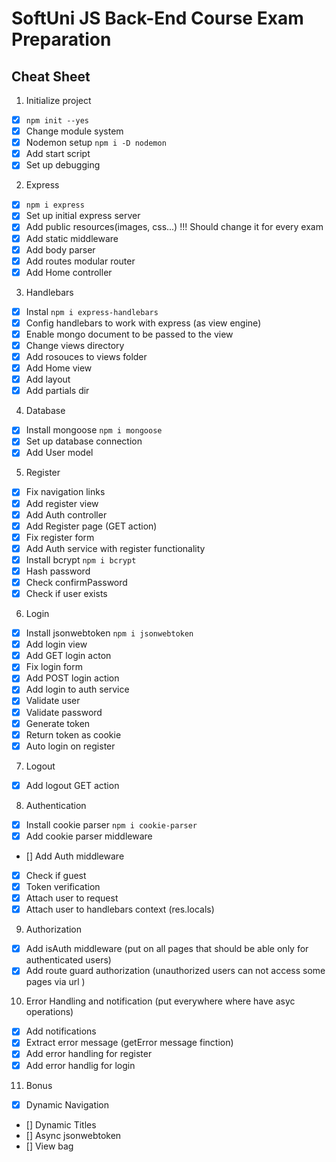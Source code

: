 # SoftUni JS Back-End Course Exam Preparation

## Cheat Sheet

1. Initialize project
 - [x] `npm init --yes`
 - [x] Change module system
 - [x] Nodemon setup `npm i -D nodemon`
 - [x] Add start script
 - [x] Set up debugging
2. Express
 - [x] `npm i express`
 - [x] Set up initial express server
 - [x] Add public resources(images, css...) !!! Should change it for every exam
 - [x] Add static middleware
 - [x] Add body parser
 - [x] Add routes modular router
 - [x] Add Home controller
3. Handlebars
 - [x] Instal `npm i express-handlebars`
 - [x] Config handlebars to work with express (as view engine)
 - [x] Enable mongo document to be passed to the view
 - [x] Change views directory
 - [x] Add rosouces to views folder
 - [x] Add Home view
 - [x] Add layout
 - [x] Add partials dir
4. Database
 - [x] Install mongoose `npm i mongoose`
 - [x] Set up database connection
 - [x] Add User model
5. Register
 - [x] Fix navigation links
 - [x] Add register view
 - [x] Add Auth controller
 - [x] Add Register page (GET action)
 - [x] Fix register form
 - [x] Add Auth service with register functionality
 - [x] Install bcrypt `npm i bcrypt`
 - [x] Hash password
 - [x] Check confirmPassword
 - [x] Check if user exists
6. Login 
 - [x] Install jsonwebtoken `npm i jsonwebtoken`
 - [x] Add login view
 - [x] Add GET login acton
 - [x] Fix login form
 - [x] Add POST login action
 - [x] Add login to auth service
 - [x] Validate user
 - [x] Validate password
 - [x] Generate token
 - [x] Return token as cookie
 - [x] Auto login on register
7. Logout
 - [x] Add logout GET action
8. Authentication
 - [x] Install cookie parser `npm i cookie-parser`
 - [x] Add cookie parser middleware
 - [] Add Auth middleware 
 - [x] Check if guest
 - [x] Token verification
 - [x] Attach user to request
 - [x] Attach user to handlebars context (res.locals)
9. Authorization 
 - [x] Add isAuth middleware (put on all pages that should be able only for authenticated users)
 - [x] Add route guard authorization (unauthorized users can not access some pages via url )
10. Error Handling and notification (put everywhere where have asyc operations)
 - [x] Add notifications
 - [x] Extract error message (getError message finction)
 - [x] Add error handling for register
 - [x] Add error handlig for login

11. Bonus
 - [x] Dynamic Navigation
 - [] Dynamic Titles
 - [] Async jsonwebtoken
 - [] View bag